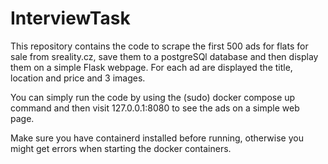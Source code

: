 # InterviewTask
This repository contains the code to scrape the first 500 ads for flats for sale from sreality.cz, save them to a postgreSQl database and then display them on a simple Flask webpage. For each ad are displayed the title, location and price and 3 images.


You can simply run the code by using the (sudo) docker compose up command and then visit 127.0.0.1:8080 to see the ads on a simple web page.

Make sure you have containerd installed before running, otherwise you might get errors when starting the docker containers.
